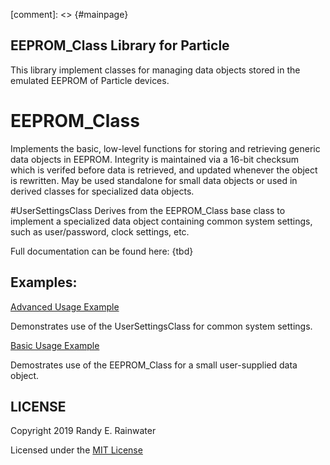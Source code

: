 [comment]: <> {#mainpage}
## EEPROM_Class Library for Particle 

This library implement classes for managing data objects stored in the emulated EEPROM of Particle devices.


# EEPROM_Class

Implements the basic, low-level functions for storing and retrieving generic data objects in EEPROM. Integrity
is maintained via a 16-bit checksum which is verifed before data is retrieved, and updated whenever the object is rewritten.
May be used standalone for small data objects or used in derived classes for specialized data objects.

#UserSettingsClass
Derives from the EEPROM_Class base class to implement a specialized data object containing common system settings,
such as user/password, clock settings, etc.

Full documentation can be found here: {tbd}

## Examples:

[Advanced Usage Example](examples/advancedUsage)

Demonstrates use of the UserSettingsClass for common system settings.

[Basic Usage Example](examples/basicUsage)

Demostrates use of the EEPROM_Class for a small user-supplied data object.


## LICENSE
Copyright 2019 Randy E. Rainwater

Licensed under the [MIT License](LICENSE)

